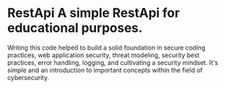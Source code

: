 # RestApi A simple RestApi for educational purposes. 
Writing this code helped to build a solid foundation in secure coding practices, web application security, threat modeling, security best practices, error handling, logging, and cultivating a security mindset. It's simple and an introduction to important concepts within the field of cybersecurity.
